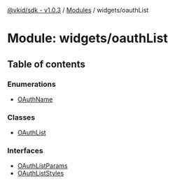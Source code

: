 [@vkid/sdk - v1.0.3](../README.md) / [Modules](../modules.md) / widgets/oauthList

# Module: widgets/oauthList

## Table of contents

### Enumerations

- [OAuthName](../enums/widgets_oauthList.OAuthName.md)

### Classes

- [OAuthList](../classes/widgets_oauthList.OAuthList.md)

### Interfaces

- [OAuthListParams](../interfaces/widgets_oauthList.OAuthListParams.md)
- [OAuthListStyles](../interfaces/widgets_oauthList.OAuthListStyles.md)
